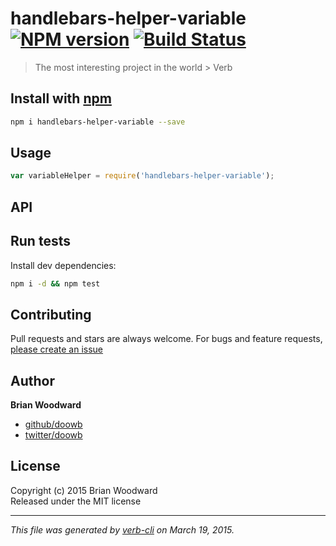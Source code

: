# handlebars-helper-variable [![NPM version](https://badge.fury.io/js/handlebars-helper-variable.svg)](http://badge.fury.io/js/handlebars-helper-variable)  [![Build Status](https://travis-ci.org/doowb/handlebars-helper-variable.svg)](https://travis-ci.org/doowb/handlebars-helper-variable) 

> The most interesting project in the world > Verb

## Install with [npm](npmjs.org)

```bash
npm i handlebars-helper-variable --save
```

## Usage

```js
var variableHelper = require('handlebars-helper-variable');
```

## API



## Run tests

Install dev dependencies:

```bash
npm i -d && npm test
```

## Contributing
Pull requests and stars are always welcome. For bugs and feature requests, [please create an issue](https://github.com/doowb/handlebars-helper-variable/issues)

## Author

**Brian Woodward**
 
+ [github/doowb](https://github.com/doowb)
+ [twitter/doowb](http://twitter.com/doowb) 

## License
Copyright (c) 2015 Brian Woodward  
Released under the MIT license

***

_This file was generated by [verb-cli](https://github.com/assemble/verb-cli) on March 19, 2015._
